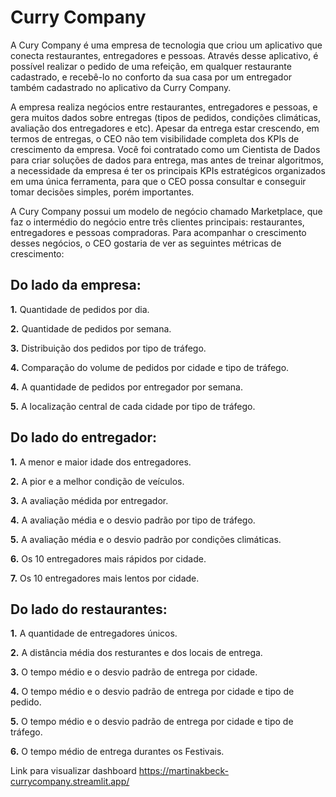 # Curry Company

A Cury Company é uma empresa de tecnologia que criou um aplicativo que conecta restaurantes, entregadores e pessoas.
Através desse aplicativo, é possível realizar o pedido de uma refeição, em qualquer restaurante cadastrado, e recebê-lo no conforto da sua casa por um entregador também cadastrado no aplicativo da Curry Company.

A empresa realiza negócios entre restaurantes, entregadores e pessoas, e gera muitos dados sobre entregas (tipos de pedidos, condições climáticas, avaliação dos entregadores e etc). Apesar da entrega estar crescendo, em termos de entregas, o CEO não tem visibilidade completa dos KPIs de crescimento da empresa. Você foi contratado como um Cientista de Dados para criar soluções de dados para entrega, mas antes de treinar algoritmos, a necessidade da empresa é ter os principais KPIs estratégicos organizados em uma única ferramenta, para que o CEO possa consultar e conseguir tomar decisões simples, porém importantes.

A Cury Company possui um modelo de negócio chamado Marketplace, que faz o intermédio do negócio entre três clientes principais: restaurantes, entregadores e pessoas compradoras. Para acompanhar o crescimento desses negócios, o CEO gostaria de ver as seguintes métricas de crescimento:

## Do lado da empresa:
**1.** Quantidade de pedidos por dia.

**2.** Quantidade de pedidos por semana.

**3.** Distribuição dos pedidos por tipo de tráfego.

**4.** Comparação do volume de pedidos por cidade e tipo de tráfego.

**4.** A quantidade de pedidos por entregador por semana.

**5.** A localização central de cada cidade por tipo de tráfego.


## Do lado do entregador:
**1.** A menor e maior idade dos entregadores.

**2.** A pior e a melhor condição de veículos.

**3.** A avaliação médida por entregador.

**4.** A avaliação média e o desvio padrão por tipo de tráfego.

**5.** A avaliação média e o desvio padrão por condições climáticas.

**6.** Os 10 entregadores mais rápidos por cidade.

**7.** Os 10 entregadores mais lentos por cidade.


## Do lado do restaurantes:
**1.** A quantidade de entregadores únicos.

**2.** A distância média dos resturantes e dos locais de entrega.

**3.** O tempo médio e o desvio padrão de entrega por cidade.

**4.** O tempo médio e o desvio padrão de entrega por cidade e tipo de pedido.

**5.** O tempo médio e o desvio padrão de entrega por cidade e tipo de tráfego.

**6.** O tempo médio de entrega durantes os Festivais.


Link para visualizar dashboard https://martinakbeck-currycompany.streamlit.app/
